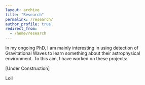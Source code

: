 ```yaml
---
layout: archive
title: "Research"
permalink: /research/
author_profile: true
redirect_from:
  - /home/research
---
```


In my ongoing PhD, I am mainly interesting in using detection of Gravitational Waves to learn something about their astrophysical environment. To this aim, I have worked on these projects:

\[Under Construction]


Loll
